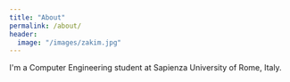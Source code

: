 ```yaml
---
title: "About"
permalink: /about/
header:
  image: "/images/zakim.jpg"
---
```


I'm a Computer Engineering student at Sapienza University of Rome, Italy.
